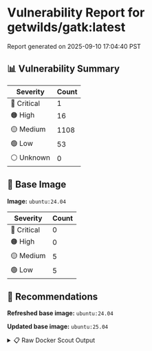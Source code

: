 # Vulnerability Report for getwilds/gatk:latest

Report generated on 2025-09-10 17:04:40 PST

## 📊 Vulnerability Summary

| Severity | Count |
|----------|-------|
| 🔴 Critical | 1 |
| 🟠 High | 16 |
| 🟡 Medium | 1108 |
| 🟢 Low | 53 |
| ⚪ Unknown | 0 |

## 🐳 Base Image

**Image:** `ubuntu:24.04`

| Severity | Count |
|----------|-------|
| 🔴 Critical | 0 |
| 🟠 High | 0 |
| 🟡 Medium | 5 |
| 🟢 Low | 5 |

## 🔄 Recommendations

**Refreshed base image:** `ubuntu:24.04`

**Updated base image:** `ubuntu:25.04`

<details>
<summary>📋 Raw Docker Scout Output</summary>

```text
Target               │  getwilds/gatk:latest  │    1C    16H   1108M    53L   
    digest             │  074caf850874                  │                               
  Base image           │  ubuntu:24.04                  │    0C     0H     5M     5L    
  Refreshed base image │  ubuntu:24.04                  │    0C     0H     4M     5L    
                       │                                │                  -1           
  Updated base image   │  ubuntu:25.04                  │    0C     0H     5M     4L    
                       │                                │                         -1    

What's next:
    View vulnerabilities → docker scout cves getwilds/gatk:latest
    View base image update recommendations → docker scout recommendations getwilds/gatk:latest
    Include policy results in your quickview by supplying an organization → docker scout quickview getwilds/gatk:latest --org <organization>
```
</details>
